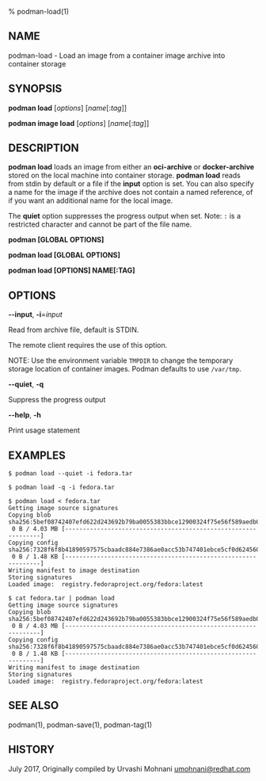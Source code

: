 % podman-load(1)

## NAME
podman\-load - Load an image from a container image archive into container storage

## SYNOPSIS
**podman load** [*options*] [*name*[:*tag*]]

**podman image load** [*options*] [*name*[:*tag*]]

## DESCRIPTION
**podman load** loads an image from either an **oci-archive** or **docker-archive** stored on the local machine into container storage. **podman load** reads from stdin by default or a file if the **input** option is set.
You can also specify a name for the image if the archive does not contain a named reference, of if you want an additional name for the local image.

The **quiet** option suppresses the progress output when set.
Note: `:` is a restricted character and cannot be part of the file name.


**podman [GLOBAL OPTIONS]**

**podman load [GLOBAL OPTIONS]**

**podman load [OPTIONS] NAME[:TAG]**

## OPTIONS

**--input**, **-i**=*input*

Read from archive file, default is STDIN.

The remote client requires the use of this option.

NOTE: Use the environment variable `TMPDIR` to change the temporary storage location of container images. Podman defaults to use `/var/tmp`.

**--quiet**, **-q**

Suppress the progress output

**--help**, **-h**

Print usage statement

## EXAMPLES

```
$ podman load --quiet -i fedora.tar
```

```
$ podman load -q -i fedora.tar
```

```
$ podman load < fedora.tar
Getting image source signatures
Copying blob sha256:5bef08742407efd622d243692b79ba0055383bbce12900324f75e56f589aedb0
 0 B / 4.03 MB [---------------------------------------------------------------]
Copying config sha256:7328f6f8b41890597575cbaadc884e7386ae0acc53b747401ebce5cf0d624560
 0 B / 1.48 KB [---------------------------------------------------------------]
Writing manifest to image destination
Storing signatures
Loaded image:  registry.fedoraproject.org/fedora:latest
```

```
$ cat fedora.tar | podman load
Getting image source signatures
Copying blob sha256:5bef08742407efd622d243692b79ba0055383bbce12900324f75e56f589aedb0
 0 B / 4.03 MB [---------------------------------------------------------------]
Copying config sha256:7328f6f8b41890597575cbaadc884e7386ae0acc53b747401ebce5cf0d624560
 0 B / 1.48 KB [---------------------------------------------------------------]
Writing manifest to image destination
Storing signatures
Loaded image:  registry.fedoraproject.org/fedora:latest
```

## SEE ALSO
podman(1), podman-save(1), podman-tag(1)

## HISTORY
July 2017, Originally compiled by Urvashi Mohnani <umohnani@redhat.com>
